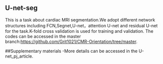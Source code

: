 ## U-net-seg
This is a task about cardiac MRI segmentation.We adopt different network structures including FCN,Segnet,U-net，attention U-net and residual U-net for the task.K-fold cross validation is used for training and validation.
The codes can be accessed in the master branch:https://github.com/Grit1021/CMR-Orientation/tree/master.

##Supplementary materials
-More details can be accessed in the U-net_pj_article.




